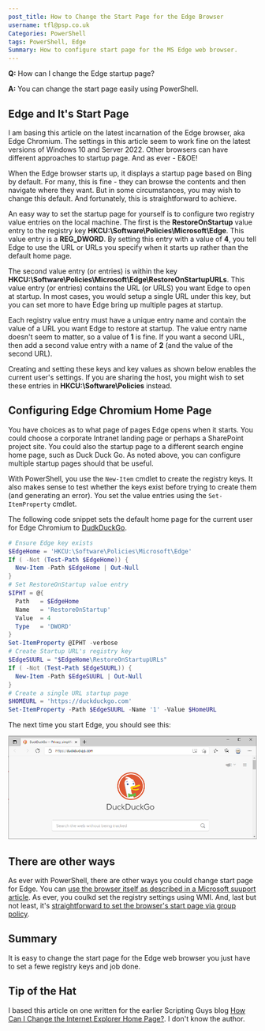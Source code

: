 ```yaml
---
post_title: How to Change the Start Page for the Edge Browser
username: tfl@psp.co.uk
Categories: PowerShell
tags: PowerShell, Edge
Summary: How to configure start page for the MS Edge web browser. 
---
```

**Q:** How can I change the Edge startup page?

**A:** You can change the start page easily using PowerShell.

## Edge and It's Start Page

I am basing this article on the latest incarnation of the Edge browser, aka Edge Chromium.
The settings in this article seem to work fine on the latest versions of Windows 10 and Server 2022.
Other browsers can have different approaches to startup page.
And as ever - E&OE!

When the Edge browser starts up, it displays a startup page based on Bing by default.
For many, this is fine - they can browse the contents and then navigate where they want.
But in some circumstances, you may wish to change this default.
And fortunately, this is straightforward to achieve.

An easy way to set the startup page for yourself is to configure two registry value entries on the local machine.
The first is the **RestoreOnStartup** value entry to the registry key **HKCU:\Software\Policies\Microsoft\Edge**.
This value entry is a **REG_DWORD**.
By setting this entry with a value of **4**, you tell Edge to use the URL or URLs you specify when it starts up rather than the default home page.

The second value entry (or entries) is within the key **HKCU:\Software\Policies\Microsoft\Edge\RestoreOnStartupURLs**.
This value entry (or entries) contains the URL (or URLS) you want Edge to open at startup.
In most cases, you would setup a single URL under this key, but you can set more to have Edge bring up multiple pages at startup.

Each registry value entry must have a unique entry name and contain the value of a URL you want Edge to restore at startup.
The value entry name doesn't seem to matter, so a value of **1** is fine.
If you want a second URL, then add a second value entry with a name of **2** (and the value of the second URL).

Creating and setting these keys and key values as shown below enables the current user's settings.
If you are sharing the host, you might wish to set these entries in **HKCU:\Software\Policies** instead.

## Configuring Edge Chromium Home Page

You have choices as to what page of pages Edge opens when it starts. 
You could choose a corporate Intranet landing page or perhaps a SharePoint project site.
You could also the startup page to a different search engine home page, such as Duck Duck Go.
As noted above, you can configure multiple startup pages should that be useful.

With PowerShell, you use the `New-Item` cmdlet to create the registry keys.
It also makes sense to test whether the keys exist before trying to create them (and generating an error).
You set the value entries using the `Set-ItemProperty` cmdlet.

The following code snippet sets the default home page for the current user for Edge Chromium to [DudkDuckGo](https://duckduckgo.com/).

```powershell
# Ensure Edge key exists
$EdgeHome = 'HKCU:\Software\Policies\Microsoft\Edge'
If ( -Not (Test-Path $EdgeHome)) {
  New-Item -Path $EdgeHome | Out-Null
}
# Set RestoreOnStartup value entry
$IPHT = @{
  Path   = $EdgeHome 
  Name   = 'RestoreOnStartup' 
  Value  = 4 
  Type   = 'DWORD'
}
Set-ItemProperty @IPHT -verbose
# Create Startup URL's registry key
$EdgeSUURL = "$EdgeHome\RestoreOnStartupURLs"
If ( -Not (Test-Path $EdgeSUURL)) {
  New-Item -Path $EdgeSUURL | Out-Null
}
# Create a single URL startup page
$HOMEURL = 'https://duckduckgo.com'
Set-ItemProperty -Path $EdgeSUURL -Name '1' -Value $HomeURL
```

The next time you start Edge, you should see this:

![Running Edge with new startup page](./media/tfl-edgestart/tfl-edgestgart.png)


## There are other ways

As ever with PowerShell, there are other ways you could change start page for Edge.
You can [use the browser itself as described in a Microsoft suuport article](https://support.microsoft.com/en-us/microsoft-edge/change-your-browser-home-page-a531e1b8-ed54-d057-0262-cc5983a065c6).
As ever, you coulkd set the registry settings using WMI.
And, last but not least, it's [straightforward to set the browser's start page via group policy](https://admx.help/?Category=Windows_10_2016&Policy=Microsoft.Policies.MicrosoftEdge::HomePages).

## Summary

It is easy to change the start page for the Edge web browser
you just have to set a fewe registry keys and job done.

## Tip of the Hat

I based this article on one written for the earlier Scripting Guys blog [How Can I Change the Internet Explorer Home Page?](https://devblogs.microsoft.com/scripting/how-can-i-change-the-internet-explorer-home-page/).
I don't know the author. 
